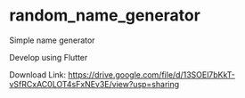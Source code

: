 # random_name_generator
Simple name generator

Develop using Flutter 

Download Link:
https://drive.google.com/file/d/13SOEl7bKkT-vSfRCxAC0LOT4sFxNEv3E/view?usp=sharing
